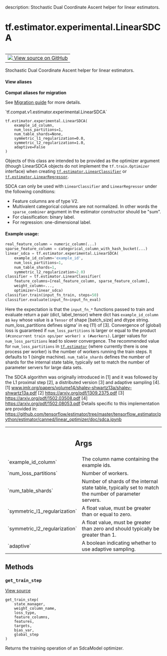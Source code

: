 description: Stochastic Dual Coordinate Ascent helper for linear estimators.

<div itemscope itemtype="http://developers.google.com/ReferenceObject">
<meta itemprop="name" content="tf.estimator.experimental.LinearSDCA" />
<meta itemprop="path" content="Stable" />
<meta itemprop="property" content="__init__"/>
<meta itemprop="property" content="get_train_step"/>
</div>

# tf.estimator.experimental.LinearSDCA

<!-- Insert buttons and diff -->

<table class="tfo-notebook-buttons tfo-api nocontent" align="left">
<td>
  <a target="_blank" href="https://github.com/tensorflow/estimator/tree/master/tensorflow_estimator/python/estimator/canned/linear.py#L45-L238">
    <img src="https://www.tensorflow.org/images/GitHub-Mark-32px.png" />
    View source on GitHub
  </a>
</td>
</table>



Stochastic Dual Coordinate Ascent helper for linear estimators.

<section class="expandable">
  <h4 class="showalways">View aliases</h4>
  <p>
<b>Compat aliases for migration</b>
<p>See
<a href="https://www.tensorflow.org/guide/migrate">Migration guide</a> for
more details.</p>
<p>`tf.compat.v1.estimator.experimental.LinearSDCA`</p>
</p>
</section>

<pre class="devsite-click-to-copy prettyprint lang-py tfo-signature-link">
<code>tf.estimator.experimental.LinearSDCA(
    example_id_column,
    num_loss_partitions=1,
    num_table_shards=None,
    symmetric_l1_regularization=0.0,
    symmetric_l2_regularization=1.0,
    adaptive=False
)
</code></pre>



<!-- Placeholder for "Used in" -->

Objects of this class are intended to be provided as the optimizer argument
(though LinearSDCA objects do not implement the `tf.train.Optimizer`
interface)
when creating <a href="../../../tf/estimator/LinearClassifier.md"><code>tf.estimator.LinearClassifier</code></a> or
<a href="../../../tf/estimator/LinearRegressor.md"><code>tf.estimator.LinearRegressor</code></a>.

SDCA can only be used with `LinearClassifier` and `LinearRegressor` under the
following conditions:

  - Feature columns are of type V2.
  - Multivalent categorical columns are not normalized. In other words the
    `sparse_combiner` argument in the estimator constructor should be "sum".
  - For classification: binary label.
  - For regression: one-dimensional label.

#### Example usage:



```python
real_feature_column = numeric_column(...)
sparse_feature_column = categorical_column_with_hash_bucket(...)
linear_sdca = tf.estimator.experimental.LinearSDCA(
    example_id_column='example_id',
    num_loss_partitions=1,
    num_table_shards=1,
    symmetric_l2_regularization=2.0)
classifier = tf.estimator.LinearClassifier(
    feature_columns=[real_feature_column, sparse_feature_column],
    weight_column=...,
    optimizer=linear_sdca)
classifier.train(input_fn_train, steps=50)
classifier.evaluate(input_fn=input_fn_eval)
```

Here the expectation is that the `input_fn_*` functions passed to train and
evaluate return a pair (dict, label_tensor) where dict has `example_id_column`
as `key` whose value is a `Tensor` of shape [batch_size] and dtype string.
num_loss_partitions defines sigma' in eq (11) of [3]. Convergence of (global)
loss is guaranteed if `num_loss_partitions` is larger or equal to the product
`(#concurrent train ops/per worker) x (#workers)`. Larger values for
`num_loss_partitions` lead to slower convergence. The recommended value for
`num_loss_partitions` in <a href="../../../tf/estimator.md"><code>tf.estimator</code></a> (where currently there is one process
per worker) is the number of workers running the train steps. It defaults to 1
(single machine).
`num_table_shards` defines the number of shards for the internal state
table, typically set to match the number of parameter servers for large
data sets.

The SDCA algorithm was originally introduced in [1] and it was followed by
the L1 proximal step [2], a distributed version [3] and adaptive sampling [4].
[1] www.jmlr.org/papers/volume14/shalev-shwartz13a/shalev-shwartz13a.pdf
[2] https://arxiv.org/pdf/1309.2375.pdf
[3] https://arxiv.org/pdf/1502.03508.pdf
[4] https://arxiv.org/pdf/1502.08053.pdf
Details specific to this implementation are provided in:
https://github.com/tensorflow/estimator/tree/master/tensorflow_estimator/python/estimator/canned/linear_optimizer/doc/sdca.ipynb

<!-- Tabular view -->
 <table class="responsive fixed orange">
<colgroup><col width="214px"><col></colgroup>
<tr><th colspan="2"><h2 class="add-link">Args</h2></th></tr>

<tr>
<td>
`example_id_column`
</td>
<td>
The column name containing the example ids.
</td>
</tr><tr>
<td>
`num_loss_partitions`
</td>
<td>
Number of workers.
</td>
</tr><tr>
<td>
`num_table_shards`
</td>
<td>
Number of shards of the internal state table, typically
set to match the number of parameter servers.
</td>
</tr><tr>
<td>
`symmetric_l1_regularization`
</td>
<td>
A float value, must be greater than or equal
to zero.
</td>
</tr><tr>
<td>
`symmetric_l2_regularization`
</td>
<td>
A float value, must be greater than zero and
should typically be greater than 1.
</td>
</tr><tr>
<td>
`adaptive`
</td>
<td>
A boolean indicating whether to use adaptive sampling.
</td>
</tr>
</table>



## Methods

<h3 id="get_train_step"><code>get_train_step</code></h3>

<a target="_blank" class="external" href="https://github.com/tensorflow/estimator/tree/master/tensorflow_estimator/python/estimator/canned/linear.py#L176-L238">View source</a>

<pre class="devsite-click-to-copy prettyprint lang-py tfo-signature-link">
<code>get_train_step(
    state_manager,
    weight_column_name,
    loss_type,
    feature_columns,
    features,
    targets,
    bias_var,
    global_step
)
</code></pre>

Returns the training operation of an SdcaModel optimizer.




